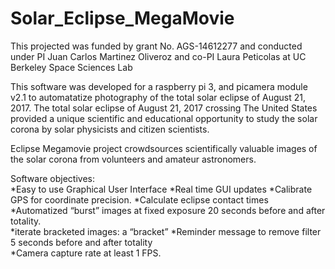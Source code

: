 # Solar_Eclipse_MegaMovie
This projected was funded by grant No. AGS-14612277 and conducted under PI 
Juan Carlos Martinez Oliveroz and co-PI Laura Peticolas
at UC Berkeley Space Sciences Lab

This software was developed for a raspberry pi 3, and picamera module v2.1 
to automatatize photography of the total solar eclipse of August 21, 2017.
The total solar eclipse 
of August 21, 2017 crossing 
The United States provided a unique scientific and educational 
opportunity to study the solar 
corona by solar physicists and 
citizen scientists.

Eclipse Megamovie project crowdsources scientifically valuable images 
of the solar corona from volunteers and amateur astronomers.

Software objectives:  
*Easy to use Graphical User Interface
*Real time GUI updates
*Calibrate GPS for coordinate precision. 
*Calculate eclipse contact times  
*Automatized “burst” images at fixed exposure 20 seconds before and after totality.   
*iterate bracketed images: a “bracket” 
*Reminder message to remove filter 5 seconds before and after totality  
*Camera capture rate at least 1 FPS.

